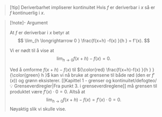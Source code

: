 
> [!tip] Deriverbarhet impliserer kontinuitet
>  Hvis $f$ er deriverbar i $x$ så er $f$ kontinuerlig i $x$.



> [!note]- Argument 
> 
> At $f$ er deriverbar i $x$ betyr at
> $$
> \lim_{h \longrightarrow  0 } \frac{f(x+h) -f(x) }{h } = f'(x). 
> $$
> 
> Vi er nødt til å vise at 
> $$
> \lim_{h \longrightarrow  0 } f(x+h)-f(x) = 0. 
> $$
> 
> Ved å omforme $f(x+h)-f(x)$ til ${\color{red} \frac{f(x+h)-f(x) }{h } } {\color{green} h }$ kan vi nå bruke at grensene til både rød (den er $f'(x)$) og grønn eksisterer.  [[Kapittel 1 - grenser og kontinuitet/defogteo/💡 Grenseverdiregler|Fra punkt 3. i grenseverdireglene]] må grensen til produktet være $f'(x)\cdot 0 = 0$. Altså at
> $$
> \lim_{h \longrightarrow  0 } f(x+h)-f(x) = f'(x)\cdot0 =0. 
> $$
> Nøyaktig slik vi skulle vise.
